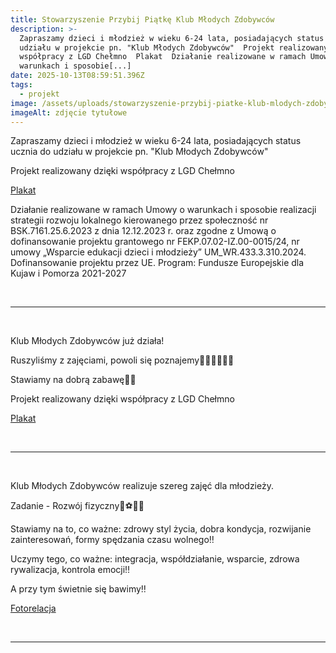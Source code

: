 ```yaml
---
title: Stowarzyszenie Przybij Piątkę Klub Młodych Zdobywców
description: >-
  Zapraszamy dzieci i młodzież w wieku 6-24 lata, posiadających status ucznia do
  udziału w projekcie pn. "Klub Młodych Zdobywców"  Projekt realizowany dzięki
  współpracy z LGD Chełmno  Plakat  Działanie realizowane w ramach Umowy o
  warunkach i sposobie[...]
date: 2025-10-13T08:59:51.396Z
tags:
  - projekt
image: /assets/uploads/stowarzyszenie-przybij-piatke-klub-mlodych-zdobywcow.jpg
imageAlt: zdjęcie tytułowe
---
```

Zapraszamy dzieci i młodzież w wieku 6-24 lata, posiadających status ucznia do udziału w projekcie pn. "Klub Młodych Zdobywców"

Projekt realizowany dzięki współpracy z LGD Chełmno

[Plakat](https://www.facebook.com/przybijpiatke5/posts/pfbid0oViaUbBQTb1PjNFGDpGJs1WJueYuBDmAj85Uq5pkSANahks57QkyWnZxTwv6R4dal)

Działanie realizowane w ramach Umowy o warunkach i sposobie realizacji strategii rozwoju lokalnego kierowanego przez społeczność nr BSK.7161.25.6.2023 z dnia 12.12.2023 r. oraz zgodne z Umową o dofinansowanie projektu grantowego nr FEKP.07.02-IZ.00-0015/24, nr umowy „Wsparcie edukacji dzieci i młodzieży” UM_WR.433.3.310.2024. Dofinansowanie projektu przez UE. Program: Fundusze Europejskie dla Kujaw i Pomorza 2021-2027

<br>

<hr>

<br>

Klub Młodych Zdobywców już działa!

Ruszyliśmy z  zajęciami, powoli się poznajemy👱‍♀️👨🧑🙍‍♀️

 Stawiamy na dobrą zabawę🎉🎊

Projekt realizowany dzięki współpracy z LGD Chełmno 

[Plakat](https://www.facebook.com/przybijpiatke5/posts/pfbid02SxztHgQV1jLsz9TkMQimzyQXmmaQhYm8EpRVc1KDFxef7p8Z6KAWETmK26gUJXYpl)

<br>

<hr>

<br>

Klub Młodych Zdobywców realizuje szereg zajęć dla młodzieży.

Zadanie  - Rozwój fizyczny🏀⚽️🏃‍♂️ 

Stawiamy na to, co ważne: zdrowy styl życia, dobra kondycja, rozwijanie zainteresowań, formy spędzania czasu wolnego‼️

Uczymy tego, co ważne: integracja, współdziałanie, wsparcie, zdrowa rywalizacja, kontrola emocji‼️

A przy tym świetnie się bawimy‼️

[Fotorelacja](https://www.facebook.com/przybijpiatke5/posts/pfbid02mS2E21T9hPtFuaMSdRYgcbuJrDgfE3G8MQNNM5yJoLnxp7noTgxXWtwM7zmi5RXel)

<br>

<hr>

<Br>
